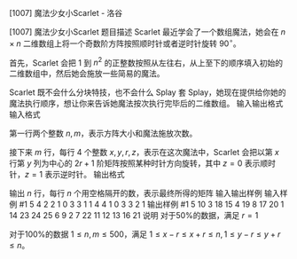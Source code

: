 



[1007] 魔法少女小Scarlet - 洛谷














[1007] 魔法少女小Scarlet
题目描述
Scarlet 最近学会了一个数组魔法，她会在 $n\times n$ 二维数组上将一个奇数阶方阵按照顺时针或者逆时针旋转 $90^\circ$。

首先，Scarlet 会把 $1$ 到 $n^2$ 的正整数按照从左往右，从上至下的顺序填入初始的二维数组中，然后她会施放一些简易的魔法。

Scarlet 既不会什么分块特技，也不会什么 Splay 套 Splay，她现在提供给你她的魔法执行顺序，想让你来告诉她魔法按次执行完毕后的二维数组。
输入输出格式
输入格式

第一行两个整数 $n,m$，表示方阵大小和魔法施放次数。

接下来 $m$ 行，每行 $4$ 个整数 $x,y,r,z$，表示在这次魔法中，Scarlet 会把以第 $x$ 行第 $y$ 列为中心的 $2r+1$ 阶矩阵按照某种时针方向旋转，其中 $z=0$ 表示顺时针，$z=1$ 表示逆时针。
输出格式

输出 $n$ 行，每行 $n$ 个用空格隔开的数，表示最终所得的矩阵
输入输出样例
输入样例 #1
5 4
2 2 1 0
3 3 1 1
4 4 1 0
3 3 2 1
输出样例 #1
5 10 3 18 15
4 19 8 17 20
1 14 23 24 25
6 9 2 7 22
11 12 13 16 21
说明
对于50%的数据，满足 $r=1$

对于100%的数据 $1\leq n,m\leq500$，满足 $1\leq x-r\leq x+r\leq n,1\leq y-r\leq y+r\leq n$。







